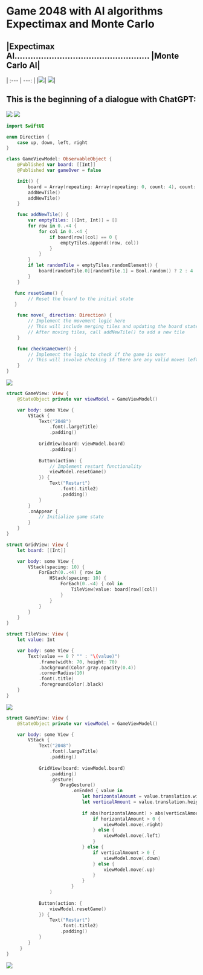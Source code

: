 # Game 2048 with AI algorithms Expectimax and Monte Carlo

##  |Expectimax AI...................................................  |Monte Carlo AI|
| :---        |         ---: |
|![](https://github.com/BestKora/Game2048ChatGPT/blob/c7ea253ac4ed9b4882deff1a1ba2fa9e2a4813b7/Record%20Expectimax1%20143%20436%20.gif)|
![](https://github.com/BestKora/Game2048ChatGPT/blob/fb233c1f0c7e832a8a7e3fa5d64239cc5917fb73/Record%20Monte%20Carlo%20Async%2070%20108%20.gif)|

## This is the beginning of a dialogue with ChatGPT:
![](https://github.com/BestKora/Game2048ChatGPT/blob/364d82ecc041215d2872a2b9e35a1073985c9efb/Dialog1.png)
![](https://github.com/BestKora/Game2048ChatGPT/blob/364d82ecc041215d2872a2b9e35a1073985c9efb/Dialog2.png)
```swift
import SwiftUI

enum Direction {
    case up, down, left, right
}

class GameViewModel: ObservableObject {
    @Published var board: [[Int]]
    @Published var gameOver = false

    init() {
        board = Array(repeating: Array(repeating: 0, count: 4), count: 4)
        addNewTile()
        addNewTile()
    }

    func addNewTile() {
        var emptyTiles: [(Int, Int)] = []
        for row in 0..<4 {
            for col in 0..<4 {
                if board[row][col] == 0 {
                    emptyTiles.append((row, col))
                }
            }
        }
        if let randomTile = emptyTiles.randomElement() {
            board[randomTile.0][randomTile.1] = Bool.random() ? 2 : 4
        }
    }

   func resetGame() {
        // Reset the board to the initial state
   }

    func move(_ direction: Direction) {
        // Implement the movement logic here
        // This will include merging tiles and updating the board state
        // After moving tiles, call addNewTile() to add a new tile
    }

    func checkGameOver() {
        // Implement the logic to check if the game is over
        // This will involve checking if there are any valid moves left
    }
}
```
![](https://github.com/BestKora/Game2048ChatGPT/blob/364d82ecc041215d2872a2b9e35a1073985c9efb/Dialog3.png)
```swift
struct GameView: View {
    @StateObject private var viewModel = GameViewModel()

    var body: some View {
        VStack {
            Text("2048")
                .font(.largeTitle)
                .padding()
            
            GridView(board: viewModel.board)
                .padding()
            
            Button(action: {
                // Implement restart functionality
                viewModel.resetGame()
            }) {
                Text("Restart")
                    .font(.title2)
                    .padding()
            }
        }
        .onAppear {
            // Initialize game state
        }
    }
}

struct GridView: View {
    let board: [[Int]]

    var body: some View {
        VStack(spacing: 10) {
            ForEach(0..<4) { row in
                HStack(spacing: 10) {
                    ForEach(0..<4) { col in
                        TileView(value: board[row][col])
                    }
                }
            }
        }
    }
}

struct TileView: View {
    let value: Int

    var body: some View {
        Text(value == 0 ? "" : "\(value)")
            .frame(width: 70, height: 70)
            .background(Color.gray.opacity(0.4))
            .cornerRadius(10)
            .font(.title)
            .foregroundColor(.black)
    }
}
```
![](https://github.com/BestKora/Game2048ChatGPT/blob/364d82ecc041215d2872a2b9e35a1073985c9efb/Dialog4.png)
```swift
struct GameView: View {
    @StateObject private var viewModel = GameViewModel()

    var body: some View {
        VStack {
            Text("2048")
                .font(.largeTitle)
                .padding()
            
            GridView(board: viewModel.board)
                .padding()
                .gesture(
                    DragGesture()
                        .onEnded { value in
                            let horizontalAmount = value.translation.width
                            let verticalAmount = value.translation.height
                            
                            if abs(horizontalAmount) > abs(verticalAmount) {
                                if horizontalAmount > 0 {
                                    viewModel.move(.right)
                                } else {
                                    viewModel.move(.left)
                                }
                            } else {
                                if verticalAmount > 0 {
                                    viewModel.move(.down)
                                } else {
                                    viewModel.move(.up)
                                }
                            }
                        }
                )
            
            Button(action: {
                viewModel.resetGame()
            }) {
                Text("Restart")
                    .font(.title2)
                    .padding()
            }
        }
     }
}
```
![](https://github.com/BestKora/Game2048ChatGPT/blob/364d82ecc041215d2872a2b9e35a1073985c9efb/Dialog5.png)
